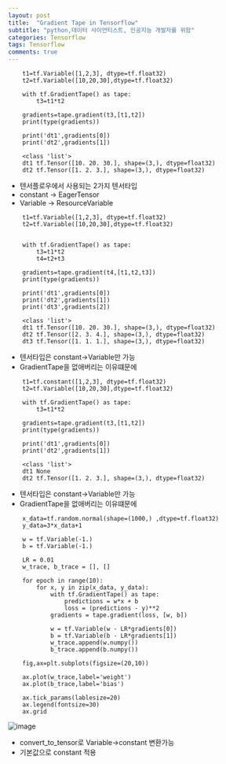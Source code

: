 ```yaml
---
layout: post
title:  "Gradient Tape in Tensorflow"
subtitle: "python,데이터 사이언티스트, 인공지능 개발자를 위함"
categories: Tensorflow
tags: Tensorflow
comments: true
---
```

~~~
    t1=tf.Variable([1,2,3], dtype=tf.float32)
    t2=tf.Variable([10,20,30],dtype=tf.float32)

    with tf.GradientTape() as tape:
        t3=t1*t2
    
    gradients=tape.gradient(t3,[t1,t2])
    print(type(gradients))

    print('dt1',gradients[0])
    print('dt2',gradients[1])

    <class 'list'>
    dt1 tf.Tensor([10. 20. 30.], shape=(3,), dtype=float32)
    dt2 tf.Tensor([1. 2. 3.], shape=(3,), dtype=float32)
~~~

+ 텐서플로우에서 사용되는 2가지 텐서타입
+ constant -> EagerTensor
+ Variable -> ResourceVariable

~~~
    t1=tf.Variable([1,2,3], dtype=tf.float32)
    t2=tf.Variable([10,20,30],dtype=tf.float32)


    with tf.GradientTape() as tape:
        t3=t1*t2
        t4=t2+t3
        
    gradients=tape.gradient(t4,[t1,t2,t3])
    print(type(gradients))

    print('dt1',gradients[0])
    print('dt2',gradients[1])
    print('dt3',gradients[2])

    <class 'list'>
    dt1 tf.Tensor([10. 20. 30.], shape=(3,), dtype=float32)
    dt2 tf.Tensor([2. 3. 4.], shape=(3,), dtype=float32)
    dt3 tf.Tensor([1. 1. 1.], shape=(3,), dtype=float32)
~~~

+ 텐서타입은 constant->Variable만 가능
+ GradientTape을 없애버리는 이유떄문에 


~~~
    t1=tf.constant([1,2,3], dtype=tf.float32)
    t2=tf.Variable([10,20,30],dtype=tf.float32)

    with tf.GradientTape() as tape:
        t3=t1*t2
        
    gradients=tape.gradient(t3,[t1,t2])
    print(type(gradients))

    print('dt1',gradients[0])
    print('dt2',gradients[1])

    <class 'list'>
    dt1 None
    dt2 tf.Tensor([1. 2. 3.], shape=(3,), dtype=float32)
~~~

+ 텐서타입은 constant->Variable만 가능
+ GradientTape을 없애버리는 이유떄문에 


~~~
    x_data=tf.random.normal(shape=(1000,) ,dtype=tf.float32)
    y_data=3*x_data+1

    w = tf.Variable(-1.)
    b = tf.Variable(-1.)

    LR = 0.01
    w_trace, b_trace = [], []

    for epoch in range(10):
        for x, y in zip(x_data, y_data):
            with tf.GradientTape() as tape:
                predictions = w*x + b
                loss = (predictions - y)**2
            gradients = tape.gradient(loss, [w, b])

            w = tf.Variable(w - LR*gradients[0])
            b = tf.Variable(b - LR*gradients[1])
            w_trace.append(w.numpy())
            b_trace.append(b.numpy())
            
    fig,ax=plt.subplots(figsize=(20,10))

    ax.plot(w_trace,label='weight')
    ax.plot(b_trace,label='bias')

    ax.tick_params(lablesize=20)
    ax.legend(fontsize=30)
    ax.grid

~~~

![image](https://github.com/ndb796/python-for-coding-test/assets/70193130/cc4e5114-ccef-4bbc-bc7b-c81aea78c8f4)


+ convert_to_tensor로 Variable->constant 변환가능
+ 기본값으로 constant 적용

